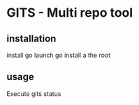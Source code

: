 # GITS - Multi repo tool

## installation

install go
launch go install a the root

## usage

Execute gits status
